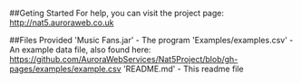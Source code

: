 ##Geting Started
For help, you can visit the project page: http://nat5.auroraweb.co.uk

##Files Provided
'Music Fans.jar' - The program
'Examples/examples.csv' - An example data file, also found here: https://github.com/AuroraWebServices/Nat5Project/blob/gh-pages/examples/example.csv
'README.md' - This readme file